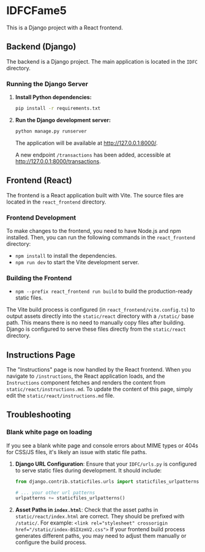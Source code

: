 # IDFCFame5

This is a Django project with a React frontend.

## Backend (Django)

The backend is a Django project. The main application is located in the `IDFC` directory.

### Running the Django Server

1.  **Install Python dependencies:**

    ```bash
    pip install -r requirements.txt
    ```

2.  **Run the Django development server:**

    ```bash
    python manage.py runserver
    ```

    The application will be available at http://127.0.0.1:8000/.

    A new endpoint `/transactions` has been added, accessible at http://127.0.0.1:8000/transactions.

## Frontend (React)

The frontend is a React application built with Vite. The source files are located in the `react_frontend` directory.

### Frontend Development

To make changes to the frontend, you need to have Node.js and npm installed. Then, you can run the following commands in the `react_frontend` directory:

*   `npm install` to install the dependencies.
*   `npm run dev` to start the Vite development server.

### Building the Frontend

*   `npm --prefix react_frontend run build` to build the production-ready static files.

The Vite build process is configured (in `react_frontend/vite.config.ts`) to output assets directly into the `static/react` directory with a `/static/` base path. This means there is no need to manually copy files after building. Django is configured to serve these files directly from the `static/react` directory.

## Instructions Page

The "Instructions" page is now handled by the React frontend. When you navigate to `/instructions`, the React application loads, and the `Instructions` component fetches and renders the content from `static/react/instructions.md`. To update the content of this page, simply edit the `static/react/instructions.md` file.

## Troubleshooting

### Blank white page on loading

If you see a blank white page and console errors about MIME types or 404s for CSS/JS files, it's likely an issue with static file paths.

1.  **Django URL Configuration**: Ensure that your `IDFC/urls.py` is configured to serve static files during development. It should include:
    ```python
    from django.contrib.staticfiles.urls import staticfiles_urlpatterns

    # ... your other url patterns
    urlpatterns += staticfiles_urlpatterns()
    ```
2.  **Asset Paths in `index.html`**: Check that the asset paths in `static/react/index.html` are correct. They should be prefixed with `/static/`. For example:
    `<link rel="stylesheet" crossorigin href="/static/index-BSIXzmV2.css">`
    If your frontend build process generates different paths, you may need to adjust them manually or configure the build process.